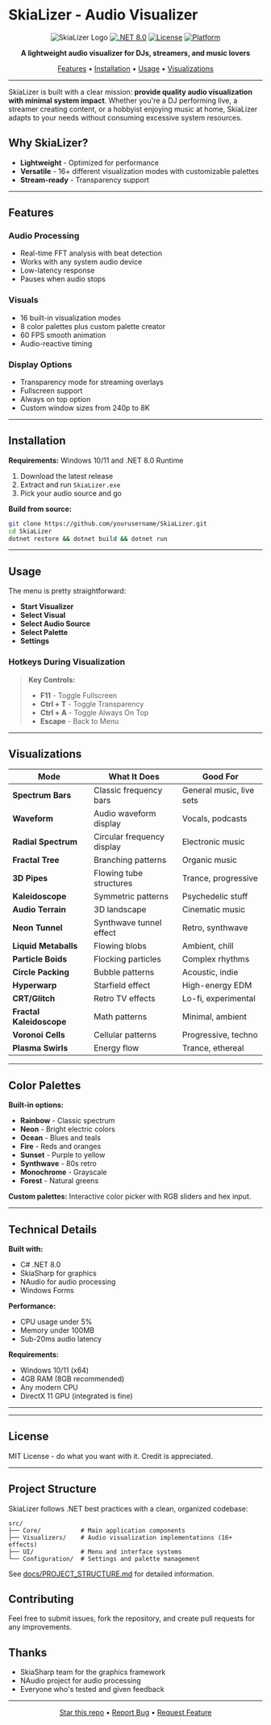 # SkiaLizer - Audio Visualizer

<div align="center">

![SkiaLizer Logo](https://img.shields.io/badge/SkiaLizer-Audio%20Visualizer-brightgreen?style=for-the-badge)
[![.NET 8.0](https://img.shields.io/badge/.NET-8.0-purple?style=for-the-badge)](https://dotnet.microsoft.com/)
[![License](https://img.shields.io/badge/License-MIT-blue?style=for-the-badge)](LICENSE)
[![Platform](https://img.shields.io/badge/Platform-Windows-lightgrey?style=for-the-badge)](https://www.microsoft.com/windows)

**A lightweight audio visualizer for DJs, streamers, and music lovers**

[Features](#features) • [Installation](#installation) • [Usage](#usage) • [Visualizations](#visualizations)

</div>

---

SkiaLizer is built with a clear mission: **provide quality audio visualization with minimal system impact**. Whether you're a DJ performing live, a streamer creating content, or a hobbyist enjoying music at home, SkiaLizer adapts to your needs without consuming excessive system resources.

## Why SkiaLizer?

- **Lightweight** - Optimized for performance
- **Versatile** - 16+ different visualization modes with customizable palettes
- **Stream-ready** - Transparency support

---

## Features

### Audio Processing
- Real-time FFT analysis with beat detection
- Works with any system audio device
- Low-latency response
- Pauses when audio stops

### Visuals
- 16 built-in visualization modes
- 8 color palettes plus custom palette creator
- 60 FPS smooth animation
- Audio-reactive timing

### Display Options
- Transparency mode for streaming overlays
- Fullscreen support
- Always on top option
- Custom window sizes from 240p to 8K

---

## Installation

**Requirements:** Windows 10/11 and .NET 8.0 Runtime

1. Download the latest release
2. Extract and run `SkiaLizer.exe`
3. Pick your audio source and go

**Build from source:**
```bash
git clone https://github.com/yourusername/SkiaLizer.git
cd SkiaLizer
dotnet restore && dotnet build && dotnet run
```

---

## Usage

The menu is pretty straightforward:
- **Start Visualizer**
- **Select Visual**
- **Select Audio Source**
- **Select Palette**
- **Settings**

### Hotkeys During Visualization

> **Key Controls:**
> - **F11** - Toggle Fullscreen
> - **Ctrl + T** - Toggle Transparency
> - **Ctrl + A** - Toggle Always On Top
> - **Escape** - Back to Menu

---

## Visualizations

| Mode | What It Does | Good For |
|------|-------------|----------|
| **Spectrum Bars** | Classic frequency bars | General music, live sets |
| **Waveform** | Audio waveform display | Vocals, podcasts |
| **Radial Spectrum** | Circular frequency display | Electronic music |
| **Fractal Tree** | Branching patterns | Organic music |
| **3D Pipes** | Flowing tube structures | Trance, progressive |
| **Kaleidoscope** | Symmetric patterns | Psychedelic stuff |
| **Audio Terrain** | 3D landscape | Cinematic music |
| **Neon Tunnel** | Synthwave tunnel effect | Retro, synthwave |
| **Liquid Metaballs** | Flowing blobs | Ambient, chill |
| **Particle Boids** | Flocking particles | Complex rhythms |
| **Circle Packing** | Bubble patterns | Acoustic, indie |
| **Hyperwarp** | Starfield effect | High-energy EDM |
| **CRT/Glitch** | Retro TV effects | Lo-fi, experimental |
| **Fractal Kaleidoscope** | Math patterns | Minimal, ambient |
| **Voronoi Cells** | Cellular patterns | Progressive, techno |
| **Plasma Swirls** | Energy flow | Trance, ethereal |

---

## Color Palettes

**Built-in options:**
- **Rainbow** - Classic spectrum
- **Neon** - Bright electric colors
- **Ocean** - Blues and teals
- **Fire** - Reds and oranges
- **Sunset** - Purple to yellow
- **Synthwave** - 80s retro
- **Monochrome** - Grayscale
- **Forest** - Natural greens

**Custom palettes:** Interactive color picker with RGB sliders and hex input.



---

## Technical Details

**Built with:**
- C# .NET 8.0
- SkiaSharp for graphics
- NAudio for audio processing
- Windows Forms

**Performance:**
- CPU usage under 5%
- Memory under 100MB
- Sub-20ms audio latency


**Requirements:**
- Windows 10/11 (x64)
- 4GB RAM (8GB recommended)
- Any modern CPU
- DirectX 11 GPU (integrated is fine)

---




---

## License

MIT License - do what you want with it.
Credit is appreciated.

---

## Project Structure

SkiaLizer follows .NET best practices with a clean, organized codebase:

```
src/
├── Core/           # Main application components
├── Visualizers/    # Audio visualization implementations (16+ effects)
├── UI/             # Menu and interface systems
└── Configuration/  # Settings and palette management
```

See [docs/PROJECT_STRUCTURE.md](docs/PROJECT_STRUCTURE.md) for detailed information.

## Contributing

Feel free to submit issues, fork the repository, and create pull requests for any improvements.

## Thanks

- SkiaSharp team for the graphics framework
- NAudio project for audio processing
- Everyone who's tested and given feedback

---

<div align="center">

[Star this repo](../../stargazers) • [Report Bug](../../issues) • [Request Feature](../../issues)

</div>